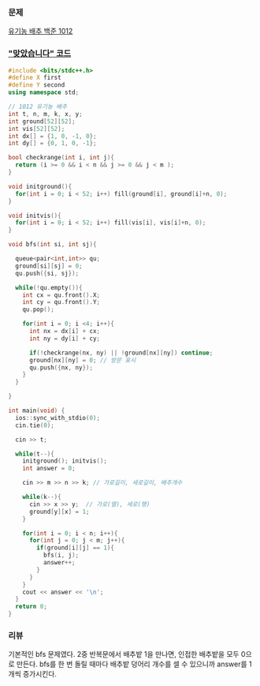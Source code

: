 ### 문제 

[유기농 배추 백준 1012](https://www.acmicpc.net/problem/1012)



### ["맞았습니다" 코드](http://boj.kr/79face40108542b1a0209eb6e3e32ff1) 

```c++
#include <bits/stdc++.h>
#define X first
#define Y second
using namespace std;

// 1012 유기농 배추
int t, n, m, k, x, y;
int ground[52][52];
int vis[52][52];
int dx[] = {1, 0, -1, 0};
int dy[] = {0, 1, 0, -1};

bool checkrange(int i, int j){
  return (i >= 0 && i < n && j >= 0 && j < m );
}

void initground(){
  for(int i = 0; i < 52; i++) fill(ground[i], ground[i]+n, 0);
}

void initvis(){
  for(int i = 0; i < 52; i++) fill(vis[i], vis[i]+n, 0);
}

void bfs(int si, int sj){

  queue<pair<int,int>> qu;
  ground[si][sj] = 0;
  qu.push({si, sj});

  while(!qu.empty()){
    int cx = qu.front().X;
    int cy = qu.front().Y;
    qu.pop();

    for(int i = 0; i <4; i++){
      int nx = dx[i] + cx;
      int ny = dy[i] + cy;

      if(!checkrange(nx, ny) || !ground[nx][ny]) continue;
      ground[nx][ny] = 0; // 방문 표시
      qu.push({nx, ny});
    }
  }

}

int main(void) {
  ios::sync_with_stdio(0);
  cin.tie(0);

  cin >> t;

  while(t--){
    initground(); initvis();
    int answer = 0;

    cin >> m >> n >> k; // 가로길이, 세로길이, 배추개수

    while(k--){
      cin >> x >> y;  // 가로(열), 세로(행)
      ground[y][x] = 1;
    }

    for(int i = 0; i < n; i++){
      for(int j = 0; j < m; j++){
        if(ground[i][j] == 1){
          bfs(i, j);
          answer++;
        }
      }
    }
    cout << answer << '\n';
  }
  return 0;
}
```


### 리뷰

기본적인 bfs 문제였다. 
2중 반복문에서 배추밭 1을 만나면, 인접한 배추밭을 모두 0으로 만든다. 
bfs를 한 번 돌릴 때마다 배추밭 덩어리 개수를 셀 수 있으니까 answer를 1개씩 증가시킨다. 